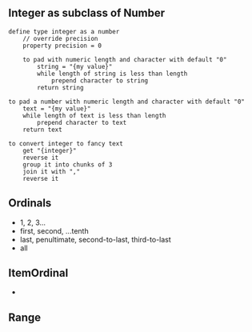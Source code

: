## Integer as subclass of Number


```
define type integer as a number
	// override precision
	property precision = 0

	to pad with numeric length and character with default "0"
		string = "{my value}"
		while length of string is less than length
			prepend character to string
		return string
```

```
to pad a number with numeric length and character with default "0"
	text = "{my value}"
	while length of text is less than length
		prepend character to text
	return text
```


```
to convert integer to fancy text
	get "{integer}"
	reverse it
	group it into chunks of 3
	join it with ","
	reverse it
```




## Ordinals

- 1, 2, 3...
- first, second, ...tenth
- last, penultimate, second-to-last, third-to-last
- all

## ItemOrdinal
- <ordinal> <itemVar>



## Range
